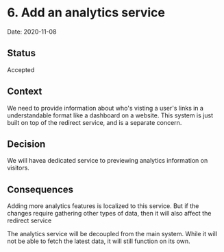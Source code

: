 # 6. Add an analytics service

Date: 2020-11-08

## Status

Accepted

## Context

We need to provide information about who's visting a user's links in a understandable format
like a dashboard on a website.
This system is just built on top of the redirect service, and is a separate concern.

## Decision

We will havea dedicated service to previewing analytics information on visitors.

## Consequences

Adding more analytics features is localized to this service. But if the changes require
gathering other types of data, then it will also affect the redirect service

The analytics service will be decoupled from the main system. While it will not be able
to fetch the latest data, it will still function on its own.
